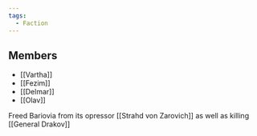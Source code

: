 ```yaml
---
tags:
  - Faction
---
```

## Members
- [[Vartha]]
- [[Fezim]]
- [[Delmar]]
- [[Olav]]

Freed Bariovia from its opressor [[Strahd von Zarovich]] as well as killing [[General Drakov]]
